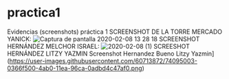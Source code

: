 # practica1
Evidencias (screenshots) práctica 1
SCREENSHOT DE LA TORRE MERCADO YANICK:
![Captura de pantalla 2020-02-08 13 28 18](https://user-images.githubusercontent.com/60725975/74090963-b830f000-4a77-11ea-9d6a-63ad132b6405.png)
SCREENSHOT HERNÁNDEZ MELCHOR ISRAEL:
![2020-02-08 (1)](https://user-images.githubusercontent.com/60724032/74092413-fa166200-4a88-11ea-9994-e1113b007f2a.png)
SCREESHOT HERNÁNDEZ LITZY YAZMIN 
Screenshot Hernandez Bueno Litzy Yazmin](https://user-images.githubusercontent.com/60713872/74095003-0366f500-4ab0-11ea-96ca-0adbd4c47af0.png)
